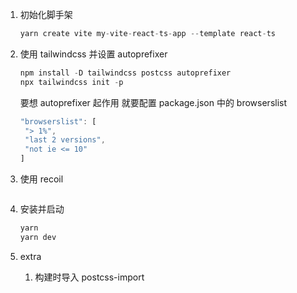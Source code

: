 1. 初始化脚手架
   ```ts
   yarn create vite my-vite-react-ts-app --template react-ts
   ```
2. 使用 tailwindcss 并设置 autoprefixer

   ```ts
   npm install -D tailwindcss postcss autoprefixer
   npx tailwindcss init -p
   ```

   要想 autoprefixer 起作用 就要配置 package.json 中的 browserslist

   ```ts
   "browserslist": [
    "> 1%",
    "last 2 versions",
    "not ie <= 10"
   ]
   ```

3. 使用 recoil

   ```ts

   ```

4. 安装并启动

   ```ts
   yarn
   yarn dev
   ```

5. extra
   1. 构建时导入 postcss-import
